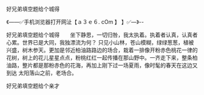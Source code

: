 好兄弟填空题给个城得

《——✅手机浏览器打开网沚【ａ３ｅ６. cOm 】 】✅—》--

好兄弟填空题给个城得　　坐下静思，一切归咎，我太执着。执着者认真，认真者心累。世界已是大同，我独漂流为何？
只见小山林，苍山模糊，绿绿葱葱，植被兴盛，树木参天。更加是邻近柏油路路边的场合，栽着一排像开粉赤色桃花一律的花树，树上的花儿星星点点，粉桃红红一起传播在那山野中。一齐走下来，整条柏油路，整片都是那粉赤色的花海，再加上刚下过一场夏雨，像时髦的春天在这边又到达
太阳落山之前，老场合。





好兄弟填空题给个亲才
